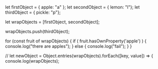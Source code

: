 let firstObject = { apple: "a" };
let secondObject = { lemon: "l"};
let thirdObject = { pickle: "p"};

let wrapObjects = [firstObject, secondObject]; 

wrapObjects.push(thirdObject);

for (const fruit of wrapObjects) {
  if ( fruit.hasOwnProperty('apple') ) {
    console.log("there are apples");
  } else {
    console.log("fail");
  }
}



// let newObject = Object.entries(wrapObjects).forEach([key, value]) => {
console.log(wrapObjects);